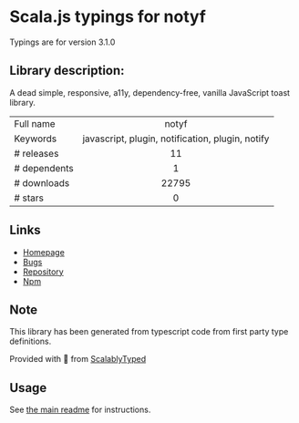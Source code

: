 
# Scala.js typings for notyf

Typings are for version 3.1.0

## Library description:
A dead simple, responsive, a11y, dependency-free, vanilla JavaScript toast library.

|                    |                 |
| ------------------ | :-------------: |
| Full name          | notyf |
| Keywords           | javascript, plugin, notification, plugin, notify |
| # releases         | 11 |
| # dependents       | 1 |
| # downloads        | 22795 |
| # stars            | 0 |

## Links
- [Homepage](https://github.com/caroso1222/notyf#readme)
- [Bugs](https://github.com/caroso1222/notyf/issues)
- [Repository](https://github.com/caroso1222/notyf)
- [Npm](https://www.npmjs.com/package/notyf)
    


## Note
This library has been generated from typescript code from first party type definitions.

Provided with :purple_heart: from [ScalablyTyped](https://github.com/oyvindberg/ScalablyTyped)

## Usage
See [the main readme](../../readme.md) for instructions.


